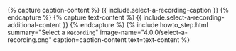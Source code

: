 {% capture caption-content %}
  {{ include.select-a-recording-caption }}
{% endcapture %}
{% capture text-content %}
  {{ include.select-a-recording-additional-content }}
{% endcapture %}
{% include howto_step.html
  summary="Select a <code>Recording</code>"
  image-name="4.0.0/select-a-recording.png"
  caption=caption-content
  text=text-content
%}
